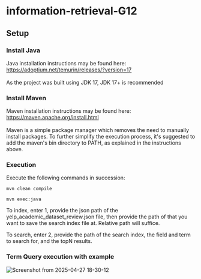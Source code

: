 # information-retrieval-G12


## Setup

### Install Java
Java installation instructions may be found here:<br>
https://adoptium.net/temurin/releases/?version=17
<br><br>
As the project was built using JDK 17, JDK 17+ is recommended

### Install Maven
Maven installation instructions may be found here:<br>
https://maven.apache.org/install.html
<br><br>
Maven is a simple package manager which removes the need to manually install packages. To further simplify the execution process, it's suggested to add the maven's bin directory to PATH, as explained in the instructions above.

### Execution
Execute the following commands in succession:
```declarative
mvn clean compile
```
```declarative
mvn exec:java
```

To index, enter 1, provide the json path of the yelp_academic_dataset_review.json file, then provide the path of that you want to save the search index file at. Relative path will suffice.

To search, enter 2, provide the path of the search index, the field and term to search for, and the topN results.

### Term Query execution with example
![Screenshot from 2025-04-27 18-30-12](https://github.com/user-attachments/assets/e0c15723-4c3f-44c0-9d58-8f0cfa0df927)
